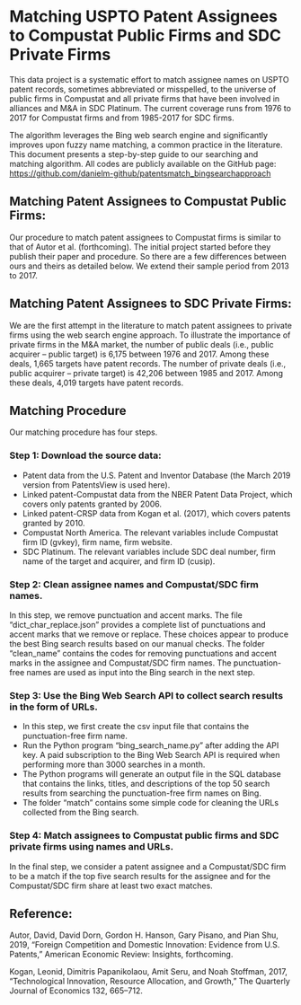 # Matching USPTO Patent Assignees to Compustat Public Firms and SDC Private Firms

This data project is a systematic effort to match assignee names on USPTO patent records, sometimes abbreviated or misspelled, to the universe of public firms in Compustat and all private firms that have been involved in alliances and M&A in SDC Platinum. The current coverage runs from 1976 to 2017 for Compustat firms and from 1985-2017 for SDC firms. 

The algorithm leverages the Bing web search engine and significantly improves upon fuzzy name matching, a common practice in the literature. This document presents a step-by-step guide to our searching and matching algorithm. All codes are publicly available on the GitHub page:
https://github.com/danielm-github/patentsmatch_bingsearchapproach

## Matching Patent Assignees to Compustat Public Firms: 
Our procedure to match patent assignees to Compustat firms is similar to that of Autor et al. (forthcoming). The initial project started before they publish their paper and procedure. So there are a few differences between ours and theirs as detailed below. We extend their sample period from 2013 to 2017. 


## Matching Patent Assignees to SDC Private Firms: 
We are the first attempt in the literature to match patent assignees to private firms using the web search engine approach. To illustrate the importance of private firms in the M&A market, the number of public deals (i.e., public acquirer – public target) is 6,175 between 1976 and 2017. Among these deals, 1,665 targets have patent records. The number of private deals (i.e., public acquirer – private target) is 42,206 between 1985 and 2017. Among these deals, 4,019 targets have patent records.

## Matching Procedure
Our matching procedure has four steps.

### Step 1: Download the source data:
- Patent data from the U.S. Patent and Inventor Database (the March 2019 version from PatentsView is used here).
- Linked patent-Compustat data from the NBER Patent Data Project, which covers only patents granted by 2006.
- Linked patent-CRSP data from Kogan et al. (2017), which covers patents granted by 2010.
- Compustat North America. The relevant variables include Compustat firm ID (gvkey), firm name, firm website.
- SDC Platinum. The relevant variables include SDC deal number, firm name of the target and acquirer, and firm ID (cusip).

### Step 2: Clean assignee names and Compustat/SDC firm names.
In this step, we remove punctuation and accent marks. The file “dict_char_replace.json” provides a complete list of punctuations and accent marks that we remove or replace. These choices appear to produce the best Bing search results based on our manual checks. The folder “clean_name” contains the codes for removing punctuations and accent marks in the assignee and Compustat/SDC firm names. The punctuation-free names are used as input into the Bing search in the next step.

### Step 3: Use the Bing Web Search API to collect search results in the form of URLs.
- In this step, we first create the csv input file that contains the punctuation-free firm name.
- Run the Python program “bing_search_name.py” after adding the API key. A paid subscription to the Bing Web Search API is required when performing more than 3000 searches in a month. 
- The Python programs will generate an output file in the SQL database that contains the links, titles, and descriptions of the top 50 search results from searching the punctuation-free firm names on Bing. 
- The folder “match” contains some simple code for cleaning the URLs collected from the Bing search.

### Step 4: Match assignees to Compustat public firms and SDC private firms using names and URLs.
In the final step, we consider a patent assignee and a Compustat/SDC firm to be a match if the top five search results for the assignee and for the Compustat/SDC firm share at least two exact matches.

## Reference:
Autor, David, David Dorn, Gordon H. Hanson, Gary Pisano, and Pian Shu, 2019, “Foreign Competition and Domestic Innovation: Evidence from U.S. Patents,” American Economic Review: Insights, forthcoming.

Kogan, Leonid, Dimitris Papanikolaou, Amit Seru, and Noah Stoffman, 2017, “Technological Innovation, Resource Allocation, and Growth,” The Quarterly Journal of Economics 132, 665–712.
